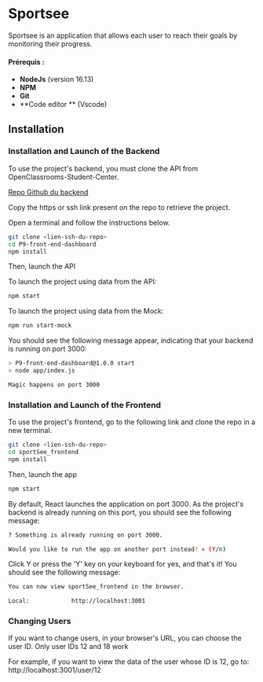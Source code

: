# Sportsee

Sportsee is an application that allows each user to reach their goals by monitoring their progress.
#### Prérequis :

- **NodeJs** (version 16.13)
- **NPM**
- **Git**
- **Code editor ** (Vscode)

## Installation

### Installation and Launch of the Backend

To use the project's backend, you must clone the API from OpenClassrooms-Student-Center.

[Repo Github du backend](https://github.com/Julien-Oclock/P9-front-end-dashboard)

Copy the https or ssh link present on the repo to retrieve the project.

Open a terminal and follow the instructions below.

```bash
git clone <lien-ssh-du-repo>
cd P9-front-end-dashboard
npm install
```

Then, launch the API


To launch the project using data from the API:
```bash
npm start
```

To launch the project using data from the Mock:
```bash
npm run start-mock
```

You should see the following message appear, indicating that your backend is running on port 3000:

```bash
> P9-front-end-dashboard@1.0.0 start
> node app/index.js

Magic happens on port 3000
```

### Installation and Launch of the Frontend

To use the project's frontend, go to the following link and clone the repo in a new terminal.

```bash
git clone <lien-ssh-du-repo>
cd sportSee_frontend
npm install
```

Then, launch the app

```bash
npm start
```

By default, React launches the application on port 3000. As the project's backend is already running on this port, you should see the following message:

```bash
? Something is already running on port 3000.

Would you like to run the app on another port instead? » (Y/n)
```

Click Y or press the 'Y' key on your keyboard for yes, and that's it! You should see the following message:

```bash
You can now view sportSee_frontend in the browser.

Local:            http://localhost:3001
```

### Changing Users

If you want to change users, in your browser's URL, you can choose the user ID. Only user IDs 12 and 18 work

For example, if you want to view the data of the user whose ID is 12, go to:
http://localhost:3001/user/12





